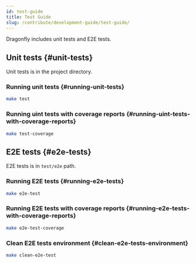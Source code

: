 ```yaml
---
id: test-guide
title: Test Guide
slug: /contribute/development-guide/test-guide/
---
```


Dragonfly includes unit tests and E2E tests.

## Unit tests {#unit-tests}

Unit tests is in the project directory.

### Running unit tests {#running-unit-tests}

```bash
make test
```

### Running uint tests with coverage reports {#running-uint-tests-with-coverage-reports}

```bash
make test-coverage
```

## E2E tests {#e2e-tests}

E2E tests is in `test/e2e` path.

### Running E2E tests {#running-e2e-tests}

```bash
make e2e-test
```

### Running E2E tests with coverage reports {#running-e2e-tests-with-coverage-reports}

```bash
make e2e-test-coverage
```

### Clean E2E tests environment {#clean-e2e-tests-environment}

```bash
make clean-e2e-test
```
